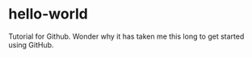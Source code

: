 # hello-world
Tutorial for Github. Wonder why it has taken me this long to get started using GitHub.

